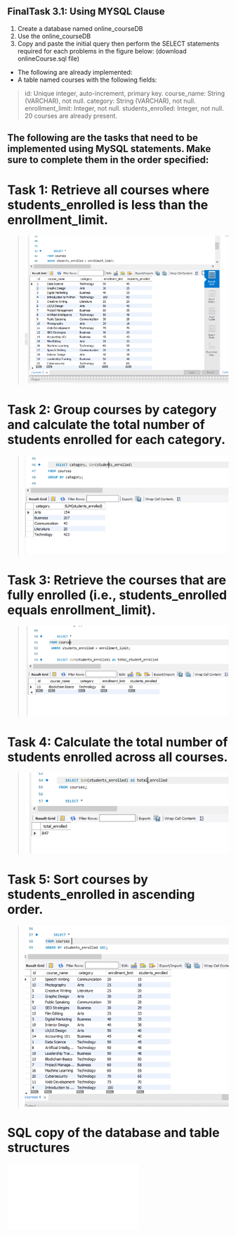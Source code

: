 ## FinalTask 3.1: Using MYSQL Clause
1. Create a database named online_courseDB
2. Use the online_courseDB
3. Copy and paste the initial query then perform the SELECT statements required for each
problems in the figure below: (download onlineCourse.sql file)

* The following are already implemented: 
* A table named courses with the following fields: 
> id: Unique integer, auto-increment, primary key. 
course_name: String (VARCHAR), not null. 
category: String (VARCHAR), not null. 
enrollment_limit: Integer, not null. 
students_enrolled: Integer, not null. 
20 courses are already present. 
## The following are the tasks that need to be implemented using MySQL statements. Make sure to complete them in the order specified: 
# Task 1: Retrieve all courses where students_enrolled is less than the enrollment_limit. 
> ![Sample Output](IMAGE/task%203.1/task%201.PNG)
# Task 2: Group courses by category and calculate the total number of students enrolled for each category. 
> ![Sample Output](IMAGE/task%203.1/task2.PNG)
# Task 3: Retrieve the courses that are fully enrolled (i.e., students_enrolled equals enrollment_limit). 
> ![Sample Output](IMAGE/task%203.1/task3.PNG)
# Task 4: Calculate the total number of students enrolled across all courses. 
> ![Sample Output](IMAGE/task%203.1/task4.PNG)
# Task 5: Sort courses by students_enrolled in ascending order.
> ![Sample Output](IMAGE/task%203.1/task5.PNG)
# SQL copy of the database and table structures
 ![FINALTASK3.1](IMAGE/task%203.1/3.1.sql)



